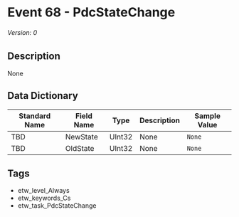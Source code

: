 # Event 68 - PdcStateChange
###### Version: 0

## Description
None

## Data Dictionary
|Standard Name|Field Name|Type|Description|Sample Value|
|---|---|---|---|---|
|TBD|NewState|UInt32|None|`None`|
|TBD|OldState|UInt32|None|`None`|

## Tags
* etw_level_Always
* etw_keywords_Cs
* etw_task_PdcStateChange